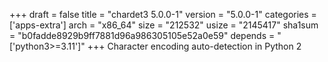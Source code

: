 +++
draft = false
title = "chardet3 5.0.0-1"
version = "5.0.0-1"
categories = ['apps-extra']
arch = "x86_64"
size = "212532"
usize = "2145417"
sha1sum = "b0fadde8929b9ff7881d96a986305105e52a0e59"
depends = "['python3>=3.11']"
+++
Character encoding auto-detection in Python 2